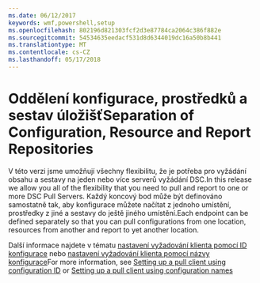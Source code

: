 ```yaml
---
ms.date: 06/12/2017
keywords: wmf,powershell,setup
ms.openlocfilehash: 802196d821303fcf2d3e87784ca2064c386f882e
ms.sourcegitcommit: 54534635eedacf531d8d6344019dc16a50b8b441
ms.translationtype: MT
ms.contentlocale: cs-CZ
ms.lasthandoff: 05/17/2018
---
```

# <a name="separation-of-configuration-resource-and-report-repositories"></a><span data-ttu-id="38fe7-102">Oddělení konfigurace, prostředků a sestav úložišť</span><span class="sxs-lookup"><span data-stu-id="38fe7-102">Separation of Configuration, Resource and Report Repositories</span></span>

<span data-ttu-id="38fe7-103">V této verzi jsme umožňují všechny flexibilitu, že je potřeba pro vyžádání obsahu a sestavy na jeden nebo více serverů vyžádání DSC.</span><span class="sxs-lookup"><span data-stu-id="38fe7-103">In this release we allow you all of the flexibility that you need to pull and report to one or more DSC Pull Servers.</span></span> <span data-ttu-id="38fe7-104">Každý koncový bod může být definováno samostatně tak, aby konfigurace můžete načítat z jednoho umístění, prostředky z jiné a sestavy do ještě jiného umístění.</span><span class="sxs-lookup"><span data-stu-id="38fe7-104">Each endpoint can be defined separately so that you can pull configurations from one location, resources from another and report to yet another location.</span></span>

<span data-ttu-id="38fe7-105">Další informace najdete v tématu [nastavení vyžadování klienta pomocí ID konfigurace](https://msdn.microsoft.com/powershell/dsc/pullclientconfigid) nebo [nastavení vyžadování klienta pomocí názvy konfigurace](https://msdn.microsoft.com/powershell/dsc/pullclientconfignames)</span><span class="sxs-lookup"><span data-stu-id="38fe7-105">For more information, see [Setting up a pull client using configuration ID](https://msdn.microsoft.com/powershell/dsc/pullclientconfigid) or [Setting up a pull client using configuration names](https://msdn.microsoft.com/powershell/dsc/pullclientconfignames)</span></span>
